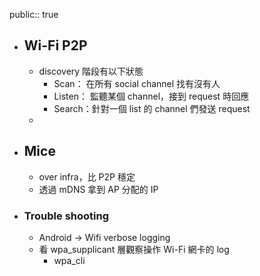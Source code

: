 public:: true

- ## Wi-Fi P2P
	- discovery 階段有以下狀態
		- Scan： 在所有 social channel 找有沒有人
		- Listen： 監聽某個 channel，接到 request 時回應
		- Search：針對一個 list 的 channel 們發送 request
	-
- ## Mice
	- over infra，比 P2P 穩定
	- 透過 mDNS 拿到 AP 分配的 IP
- ### Trouble shooting
	- Android -> Wifi verbose logging
	- 看 wpa_supplicant 層觀察操作 Wi-Fi 網卡的 log
		- wpa_cli